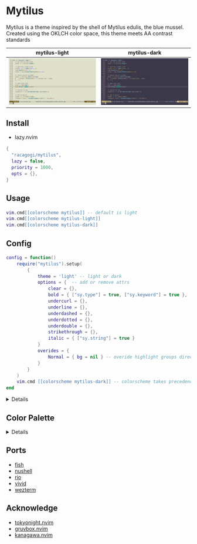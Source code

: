 # Mytilus

Mytilus is a theme inspired by the shell of Mytilus edulis, the blue mussel.
Created using the OKLCH color space,
this theme meets AA contrast standards

|mytilus-light|mytilus-dark|
|---|---|
|![mytilus-light](./asset/mytilus-light.png)|![mytilus-dark](./asset/mytilus-dark.png)|

## Install
		
- lazy.nvim

```lua
{
  "racagogi/mytilus",
  lazy = false,
  priority = 1000,
  opts = {},
}
```
## Usage
		
```lua
vim.cmd[[colorscheme mytilus]] -- default is light
vim.cmd[[colorscheme mytilus-light]]
vim.cmd[[colorscheme mytilus-dark]]
```

## Config	
			
```lua
config = function()
	require("mytilus").setup(
		{
			theme = 'light' -- light or dark
			options = {  -- add or remove attrs
				clear = {},
				bold = { ["sy.type"] = true, ["sy.keyword"] = true },
				undercurl = {},
				underline = {},
				underdashed = {},
				underdotted = {},
				underdouble = {},
				strikethrough = {},
				italic = { ["sy.string"] = true }
			}
			overides = { 
				Normal = { bg = nil } -- overide highlight groups directly
			}
		}
	)
	vim.cmd [[colorscheme mytilus-dark]] -- colorscheme takes precedence over theme
end
```
<details>

## light colors

| | hex | rgb | OKlab |
|---|---|---|
| d0_black | #35343D | [53.36, 52.07, 60.61] |  [0.33, 0.01, -0.01] |
| d0_white | #35362E | [53.27, 54.27, 45.52] |  [0.33, -0.01, 0.01] |
| d1_black | #3D3C45 | [61.09, 59.78, 68.52] |  [0.36, 0.01, -0.01] |
| d1_white | #3D3E35 | [61.0, 62.03, 53.11] |  [0.36, -0.01, 0.01] |
| d2_black | #45444D | [68.98, 67.66, 76.58] |  [0.39, 0.01, -0.01] |
| d2_white | #45463D | [68.89, 69.95, 60.86] |  [0.39, -0.01, 0.01] |
| d3_black | #4D4C55 | [77.03, 75.69, 84.78] |  [0.42, 0.01, -0.01] |
| d3_white | #4D4E45 | [76.93, 78.02, 68.77] |  [0.42, -0.01, 0.01] |
| d1_red | #572F3C | [86.61, 47.09, 59.74] |  [0.36, 0.06, 0.0] |
| d1_orange | #573222 | [87.07, 50.36, 33.53] |  [0.36, 0.04, 0.04] |
| d1_yellow | #493B13 | [73.33, 59.47, 18.98] |  [0.36, 0.0, 0.06] |
| d1_chartreuse | #2F4423 | [47.09, 68.12, 35.11] |  [0.36, -0.04, 0.04] |
| d1_green | #0C473E | [11.77, 71.24, 62.25] |  [0.36, -0.06, 0.0] |
| d1_cyan | #104355 | [15.86, 67.46, 84.74] |  [0.36, -0.04, -0.04] |
| d1_blue | #313B5D | [48.77, 59.25, 92.78] |  [0.36, -0.0, -0.06] |
| d1_purple | #493353 | [72.97, 51.11, 82.77] |  [0.36, 0.04, -0.04] |
| d3_red | #6E3B4B | [109.91, 58.59, 75.31] |  [0.42, 0.08, 0.0] |
| d3_orange | #6F3F29 | [110.55, 62.85, 40.79] |  [0.42, 0.05, 0.05] |
| d3_yellow | #5D4B14 | [92.95, 74.83, 19.84] |  [0.42, 0.0, 0.08] |
| d3_chartreuse | #3B562B | [58.72, 86.11, 42.82] |  [0.42, -0.05, 0.05] |
| d3_green | #045A4F | [3.63, 90.14, 78.56] |  [0.42, -0.08, 0.0] |
| d3_cyan | #0D556C | [12.54, 85.18, 107.72] |  [0.42, -0.05, -0.05] |
| d3_blue | #3D4A76 | [61.09, 74.49, 118.13] |  [0.42, -0.0, -0.08] |
| d3_purple | #5C4069 | [92.44, 63.91, 105.14] |  [0.42, 0.05, -0.05] |
| v0_black | #EEEDF8 | [238.38, 236.82, 248.0] |  [0.95, 0.01, -0.01] |
| v0_white | #EEF0E4 | [238.26, 239.68, 228.41] |  [0.95, -0.01, 0.01] |
| v1_black | #E1DEF4 | [225.3, 222.08, 244.14] |  [0.91, 0.01, -0.03] |
| v1_white | #E1E4CD | [225.07, 227.74, 205.31] |  [0.91, -0.01, 0.03] |
| v2_black | #D4D1E7 | [212.24, 209.04, 230.85] |  [0.87, 0.01, -0.03] |
| v2_white | #D4D7C0 | [212.01, 214.64, 192.45] |  [0.87, -0.01, 0.03] |
| v3_black | #C4C1D6 | [196.12, 192.95, 214.43] |  [0.82, 0.01, -0.03] |
| v3_white | #C4C6B1 | [195.9, 198.47, 176.59] |  [0.82, -0.01, 0.03] |
| v2_red | #F7C4D2 | [246.89, 196.47, 210.45] |  [0.87, 0.06, 0.0] |
| v2_orange | #F7C9B4 | [247.1, 200.62, 180.18] |  [0.87, 0.04, 0.04] |
| v2_yellow | #E3D3A8 | [227.46, 211.22, 167.69] |  [0.87, 0.0, 0.06] |
| v2_chartreuse | #C4DEB6 | [195.63, 221.69, 182.28] |  [0.87, -0.04, 0.04] |
| v2_green | #A9E2D6 | [169.48, 225.77, 213.58] |  [0.87, -0.06, 0.0] |
| v2_cyan | #AADDF2 | [170.31, 221.33, 242.25] |  [0.87, -0.04, -0.04] |
| v2_blue | #C5D3FD | [196.61, 211.16, 252.8] |  [0.87, -0.0, -0.06] |
| v2_purple | #E3C9F0 | [227.46, 200.97, 239.93] |  [0.87, 0.04, -0.04] |


### contrast

| | v0_black | v0_white | v1_black | v1_white | v2_black | v2_white |
|---|---|---|---|---|---|---|
| d0_black | 10.57 | 10.63 | 9.33 | 9.44 | 8.22 | 8.32 |
| d0_white | 10.5 | 10.55 | 9.27 | 9.37 | 8.17 | 8.26 |
| d1_black | 9.4 | 9.45 | 8.3 | 8.39 | 7.31 | 7.4 |
| d1_white | 9.33 | 9.38 | 8.24 | 8.33 | 7.26 | 7.35 |
| d2_black | 8.31 | 8.36 | 7.34 | 7.42 | 6.47 | 6.54 |
| d2_white | 8.25 | 8.29 | 7.28 | 7.36 | 6.42 | 6.49 |
| d3_black | 7.32 | 7.36 | 6.46 | 6.54 | 5.7 | 5.76 |
| d3_white | 7.27 | 7.3 | 6.41 | 6.49 | 5.65 | 5.72 |
| d1_red | 9.66 | 9.71 | 8.52 | 8.62 | 7.51 | 7.6 |
| d1_orange | 9.57 | 9.62 | 8.45 | 8.54 | 7.45 | 7.53 |
| d1_yellow | 9.37 | 9.42 | 8.28 | 8.37 | 7.29 | 7.38 |
| d1_chartreuse | 9.16 | 9.21 | 8.09 | 8.18 | 7.13 | 7.21 |
| d1_green | 9.08 | 9.13 | 8.02 | 8.11 | 7.07 | 7.15 |
| d1_cyan | 9.21 | 9.26 | 8.13 | 8.22 | 7.16 | 7.25 |
| d1_blue | 9.44 | 9.49 | 8.33 | 8.43 | 7.34 | 7.43 |
| d1_purple | 9.61 | 9.66 | 8.49 | 8.58 | 7.48 | 7.57 |
| d3_red | 7.6 | 7.64 | 6.71 | 6.78 | 5.91 | 5.98 |
| d3_orange | 7.51 | 7.55 | 6.63 | 6.71 | 5.84 | 5.91 |
| d3_yellow | 7.31 | 7.35 | 6.45 | 6.52 | 5.69 | 5.75 |
| d3_chartreuse | 7.09 | 7.13 | 6.26 | 6.33 | 5.52 | 5.58 |
| d3_green | 7.0 | 7.04 | 6.18 | 6.25 | 5.45 | 5.51 |
| d3_cyan | 7.13 | 7.17 | 6.3 | 6.37 | 5.55 | 5.62 |
| d3_blue | 7.38 | 7.42 | 6.51 | 6.58 | 5.74 | 5.81 |
| d3_purple | 7.55 | 7.6 | 6.67 | 6.74 | 5.88 | 5.95 |


| | v3_black | v3_white | v2_red | v2_orange | v2_yellow | v2_chartreuse | v2_green | v2_cyan | v2_blue | v2_purple |
|---|---|---|---|---|---|---|---|---|---|---|
| d0_black | 6.98 | 7.06 | 8.07 | 8.14 | 8.28 | 8.43 | 8.48 | 8.4 | 8.24 | 8.11 |
| d0_white | 6.93 | 7.02 | 8.02 | 8.08 | 8.23 | 8.37 | 8.42 | 8.34 | 8.18 | 8.06 |
| d1_black | 6.21 | 6.28 | 7.18 | 7.24 | 7.37 | 7.49 | 7.54 | 7.47 | 7.33 | 7.21 |
| d1_white | 6.16 | 6.24 | 7.13 | 7.19 | 7.31 | 7.44 | 7.48 | 7.41 | 7.28 | 7.16 |
| d2_black | 5.49 | 5.55 | 6.35 | 6.4 | 6.51 | 6.63 | 6.67 | 6.6 | 6.48 | 6.38 |
| d2_white | 5.45 | 5.51 | 6.3 | 6.35 | 6.46 | 6.58 | 6.62 | 6.55 | 6.43 | 6.33 |
| d3_black | 4.83 | 4.89 | 5.59 | 5.64 | 5.74 | 5.84 | 5.87 | 5.82 | 5.71 | 5.62 |
| d3_white | 4.8 | 4.86 | 5.55 | 5.6 | 5.69 | 5.79 | 5.83 | 5.77 | 5.67 | 5.58 |
| d1_red | 6.38 | 6.45 | 7.38 | 7.44 | 7.57 | 7.7 | 7.75 | 7.67 | 7.53 | 7.41 |
| d1_orange | 6.32 | 6.4 | 7.31 | 7.37 | 7.5 | 7.63 | 7.68 | 7.6 | 7.46 | 7.35 |
| d1_yellow | 6.19 | 6.27 | 7.16 | 7.22 | 7.35 | 7.47 | 7.52 | 7.45 | 7.31 | 7.19 |
| d1_chartreuse | 6.05 | 6.12 | 7.0 | 7.06 | 7.18 | 7.3 | 7.35 | 7.28 | 7.14 | 7.03 |
| d1_green | 6.0 | 6.07 | 6.94 | 6.99 | 7.12 | 7.24 | 7.28 | 7.22 | 7.08 | 6.97 |
| d1_cyan | 6.08 | 6.15 | 7.03 | 7.09 | 7.21 | 7.34 | 7.38 | 7.31 | 7.18 | 7.07 |
| d1_blue | 6.23 | 6.31 | 7.21 | 7.27 | 7.4 | 7.53 | 7.57 | 7.5 | 7.36 | 7.24 |
| d1_purple | 6.35 | 6.42 | 7.34 | 7.4 | 7.53 | 7.66 | 7.71 | 7.64 | 7.5 | 7.38 |
| d3_red | 5.02 | 5.08 | 5.8 | 5.85 | 5.96 | 6.06 | 6.1 | 6.04 | 5.93 | 5.83 |
| d3_orange | 4.96 | 5.02 | 5.74 | 5.78 | 5.89 | 5.99 | 6.03 | 5.97 | 5.86 | 5.76 |
| d3_yellow | 4.83 | 4.88 | 5.58 | 5.63 | 5.73 | 5.83 | 5.86 | 5.81 | 5.7 | 5.61 |
| d3_chartreuse | 4.68 | 4.74 | 5.41 | 5.46 | 5.55 | 5.65 | 5.69 | 5.63 | 5.53 | 5.44 |
| d3_green | 4.63 | 4.68 | 5.35 | 5.4 | 5.49 | 5.59 | 5.62 | 5.57 | 5.46 | 5.38 |
| d3_cyan | 4.71 | 4.77 | 5.45 | 5.49 | 5.59 | 5.69 | 5.72 | 5.67 | 5.56 | 5.48 |
| d3_blue | 4.87 | 4.93 | 5.63 | 5.68 | 5.78 | 5.88 | 5.92 | 5.86 | 5.75 | 5.66 |
| d3_purple | 4.99 | 5.05 | 5.77 | 5.82 | 5.92 | 6.02 | 6.06 | 6.0 | 5.89 | 5.8 |


## dark colors

| | hex | rgb | OKlab |
|---|---|---|
| d0_black | #E1E2D7 | [225.05, 226.45, 215.3] |  [0.91, -0.01, 0.01] |
| d0_white | #E1E0EB | [225.17, 223.63, 234.69] |  [0.91, 0.01, -0.01] |
| d1_black | #D4D5CA | [211.99, 213.37, 202.34] |  [0.87, -0.01, 0.01] |
| d1_white | #D4D3DE | [212.1, 210.58, 221.51] |  [0.87, 0.01, -0.01] |
| d2_black | #CECFC4 | [205.51, 206.88, 195.92] |  [0.85, -0.01, 0.01] |
| d2_white | #CECCD7 | [205.63, 204.11, 214.98] |  [0.85, 0.01, -0.01] |
| d3_black | #CACCC1 | [202.29, 203.66, 192.72] |  [0.84, -0.01, 0.01] |
| d3_white | #CAC9D4 | [202.4, 200.89, 211.72] |  [0.84, 0.01, -0.01] |
| d1_red | #F7C4D2 | [246.89, 196.47, 210.45] |  [0.87, 0.06, 0.0] |
| d1_orange | #F7C9B4 | [247.1, 200.62, 180.18] |  [0.87, 0.04, 0.04] |
| d1_yellow | #E3D3A8 | [227.46, 211.22, 167.69] |  [0.87, 0.0, 0.06] |
| d1_chartreuse | #C4DEB6 | [195.63, 221.69, 182.28] |  [0.87, -0.04, 0.04] |
| d1_green | #A9E2D6 | [169.48, 225.77, 213.58] |  [0.87, -0.06, 0.0] |
| d1_cyan | #AADDF2 | [170.31, 221.33, 242.25] |  [0.87, -0.04, -0.04] |
| d1_blue | #C5D3FD | [196.61, 211.16, 252.8] |  [0.87, -0.0, -0.06] |
| d1_purple | #E3C9F0 | [227.46, 200.97, 239.93] |  [0.87, 0.04, -0.04] |
| d3_red | #F5B7C8 | [244.64, 182.65, 200.38] |  [0.84, 0.08, 0.0] |
| d3_orange | #F5BCA2 | [245.02, 187.76, 162.41] |  [0.84, 0.05, 0.05] |
| d3_yellow | #DDC992 | [221.44, 201.04, 146.21] |  [0.84, 0.0, 0.08] |
| d3_chartreuse | #B6D6A5 | [181.8, 214.08, 164.97] |  [0.84, -0.05, 0.05] |
| d3_green | #93DBCC | [147.17, 219.08, 204.25] |  [0.84, -0.08, 0.0] |
| d3_cyan | #95D6F0 | [148.58, 213.52, 239.58] |  [0.84, -0.05, -0.05] |
| d3_blue | #B7C9FC | [183.26, 200.92, 252.49] |  [0.84, -0.0, -0.08] |
| d3_purple | #DDBCED | [221.31, 188.33, 236.68] |  [0.84, 0.05, -0.05] |
| v0_black | #2E2F26 | [45.72, 46.68, 38.12] |  [0.3, -0.01, 0.01] |
| v0_white | #2E2D35 | [45.81, 44.53, 52.87] |  [0.3, 0.01, -0.01] |
| v1_black | #353725 | [53.39, 55.11, 37.16] |  [0.33, -0.01, 0.03] |
| v1_white | #363344 | [53.58, 50.67, 67.71] |  [0.33, 0.01, -0.03] |
| v2_black | #3D3F2D | [61.1, 62.91, 44.66] |  [0.36, -0.01, 0.03] |
| v2_white | #3D3A4C | [61.3, 58.38, 75.8] |  [0.36, 0.01, -0.03] |
| v3_black | #525441 | [82.46, 84.45, 65.45] |  [0.44, -0.01, 0.03] |
| v3_white | #535062 | [82.66, 79.71, 98.04] |  [0.44, 0.01, -0.03] |
| v2_red | #572F3C | [86.61, 47.09, 59.74] |  [0.36, 0.06, 0.0] |
| v2_orange | #573222 | [87.07, 50.36, 33.53] |  [0.36, 0.04, 0.04] |
| v2_yellow | #493B13 | [73.33, 59.47, 18.98] |  [0.36, 0.0, 0.06] |
| v2_chartreuse | #2F4423 | [47.09, 68.12, 35.11] |  [0.36, -0.04, 0.04] |
| v2_green | #0C473E | [11.77, 71.24, 62.25] |  [0.36, -0.06, 0.0] |
| v2_cyan | #104355 | [15.86, 67.46, 84.74] |  [0.36, -0.04, -0.04] |
| v2_blue | #313B5D | [48.77, 59.25, 92.78] |  [0.36, -0.0, -0.06] |
| v2_purple | #493353 | [72.97, 51.11, 82.77] |  [0.36, 0.04, -0.04] |


### contrast

| | v0_black | v0_white | v1_black | v1_white | v2_black | v2_white |
|---|---|---|---|---|---|---|
| d0_black | 10.43 | 10.5 | 9.32 | 9.45 | 8.28 | 8.41 |
| d0_white | 10.38 | 10.44 | 9.27 | 9.4 | 8.24 | 8.36 |
| d1_black | 9.2 | 9.26 | 8.22 | 8.33 | 7.3 | 7.41 |
| d1_white | 9.15 | 9.21 | 8.17 | 8.29 | 7.26 | 7.37 |
| d2_black | 8.62 | 8.68 | 7.7 | 7.81 | 6.85 | 6.95 |
| d2_white | 8.57 | 8.63 | 7.66 | 7.77 | 6.81 | 6.91 |
| d3_black | 8.35 | 8.4 | 7.46 | 7.56 | 6.63 | 6.72 |
| d3_white | 8.3 | 8.35 | 7.41 | 7.52 | 6.59 | 6.68 |
| d1_red | 8.95 | 9.01 | 8.0 | 8.11 | 7.11 | 7.21 |
| d1_orange | 9.02 | 9.08 | 8.06 | 8.17 | 7.16 | 7.27 |
| d1_yellow | 9.18 | 9.24 | 8.2 | 8.32 | 7.29 | 7.4 |
| d1_chartreuse | 9.34 | 9.4 | 8.35 | 8.46 | 7.42 | 7.53 |
| d1_green | 9.4 | 9.46 | 8.4 | 8.51 | 7.46 | 7.57 |
| d1_cyan | 9.31 | 9.37 | 8.32 | 8.43 | 7.39 | 7.5 |
| d1_blue | 9.14 | 9.2 | 8.16 | 8.28 | 7.25 | 7.36 |
| d1_purple | 8.99 | 9.05 | 8.03 | 8.15 | 7.14 | 7.25 |
| d3_red | 8.06 | 8.11 | 7.2 | 7.3 | 6.4 | 6.5 |
| d3_orange | 8.15 | 8.2 | 7.28 | 7.38 | 6.47 | 6.56 |
| d3_yellow | 8.33 | 8.38 | 7.44 | 7.54 | 6.61 | 6.71 |
| d3_chartreuse | 8.52 | 8.57 | 7.61 | 7.71 | 6.76 | 6.86 |
| d3_green | 8.58 | 8.64 | 7.67 | 7.78 | 6.82 | 6.92 |
| d3_cyan | 8.48 | 8.53 | 7.57 | 7.68 | 6.73 | 6.83 |
| d3_blue | 8.27 | 8.33 | 7.39 | 7.49 | 6.57 | 6.67 |
| d3_purple | 8.11 | 8.16 | 7.24 | 7.35 | 6.44 | 6.53 |


| | v3_black | v3_white | v2_red | v2_orange | v2_yellow | v2_chartreuse | v2_green | v2_cyan | v2_blue | v2_purple |
|---|---|---|---|---|---|---|---|---|---|---|
| d0_black | 5.92 | 6.01 | 8.6 | 8.52 | 8.35 | 8.16 | 8.09 | 8.2 | 8.4 | 8.56 |
| d0_white | 5.89 | 5.98 | 8.55 | 8.47 | 8.3 | 8.11 | 8.04 | 8.15 | 8.36 | 8.51 |
| d1_black | 5.22 | 5.3 | 7.58 | 7.51 | 7.36 | 7.19 | 7.13 | 7.23 | 7.41 | 7.55 |
| d1_white | 5.19 | 5.27 | 7.54 | 7.47 | 7.32 | 7.15 | 7.09 | 7.19 | 7.37 | 7.5 |
| d2_black | 4.89 | 4.97 | 7.11 | 7.04 | 6.9 | 6.74 | 6.68 | 6.78 | 6.95 | 7.08 |
| d2_white | 4.86 | 4.94 | 7.07 | 7.0 | 6.86 | 6.7 | 6.64 | 6.74 | 6.91 | 7.03 |
| d3_black | 4.74 | 4.81 | 6.88 | 6.82 | 6.68 | 6.53 | 6.47 | 6.56 | 6.72 | 6.85 |
| d3_white | 4.71 | 4.78 | 6.84 | 6.78 | 6.64 | 6.49 | 6.43 | 6.52 | 6.68 | 6.81 |
| d1_red | 5.08 | 5.16 | 7.38 | 7.31 | 7.16 | 7.0 | 6.94 | 7.03 | 7.21 | 7.34 |
| d1_orange | 5.12 | 5.2 | 7.44 | 7.37 | 7.22 | 7.06 | 6.99 | 7.09 | 7.27 | 7.4 |
| d1_yellow | 5.21 | 5.29 | 7.57 | 7.5 | 7.35 | 7.18 | 7.12 | 7.21 | 7.4 | 7.53 |
| d1_chartreuse | 5.3 | 5.38 | 7.7 | 7.63 | 7.47 | 7.3 | 7.24 | 7.34 | 7.53 | 7.66 |
| d1_green | 5.33 | 5.42 | 7.75 | 7.68 | 7.52 | 7.35 | 7.28 | 7.38 | 7.57 | 7.71 |
| d1_cyan | 5.28 | 5.36 | 7.67 | 7.6 | 7.45 | 7.28 | 7.22 | 7.31 | 7.5 | 7.64 |
| d1_blue | 5.18 | 5.27 | 7.53 | 7.46 | 7.31 | 7.14 | 7.08 | 7.18 | 7.36 | 7.5 |
| d1_purple | 5.1 | 5.18 | 7.41 | 7.35 | 7.19 | 7.03 | 6.97 | 7.07 | 7.24 | 7.38 |
| d3_red | 4.57 | 4.65 | 6.64 | 6.58 | 6.45 | 6.3 | 6.25 | 6.33 | 6.49 | 6.61 |
| d3_orange | 4.62 | 4.69 | 6.71 | 6.65 | 6.52 | 6.37 | 6.31 | 6.4 | 6.56 | 6.68 |
| d3_yellow | 4.72 | 4.8 | 6.86 | 6.8 | 6.66 | 6.51 | 6.45 | 6.54 | 6.71 | 6.83 |
| d3_chartreuse | 4.83 | 4.91 | 7.02 | 6.96 | 6.81 | 6.66 | 6.6 | 6.69 | 6.86 | 6.99 |
| d3_green | 4.87 | 4.95 | 7.07 | 7.01 | 6.87 | 6.71 | 6.65 | 6.74 | 6.92 | 7.04 |
| d3_cyan | 4.81 | 4.89 | 6.99 | 6.92 | 6.78 | 6.63 | 6.57 | 6.66 | 6.83 | 6.95 |
| d3_blue | 4.69 | 4.77 | 6.82 | 6.76 | 6.62 | 6.47 | 6.41 | 6.5 | 6.66 | 6.79 |
| d3_purple | 4.6 | 4.67 | 6.68 | 6.62 | 6.49 | 6.34 | 6.28 | 6.37 | 6.53 | 6.65 |



</details>

## Color Palette

<details>

```lua
---@class Palette
---@field tc TerminalColor
---@field di Diagnostic
---@field fg Foreground
---@field bg Background
---@field sy Syntax
---@field df Diff
---@field rb Rainbow
---@field at Attr
---@field ui UI

---@class TerminalColor
---@field black         Color
---@field red           Color
---@field orange        Color
---@field yellow        Color
---@field green         Color
---@field mint          Color
---@field cyan          Color
---@field blue          Color
---@field magenta       Color
---@field white         Color
---@field bright_black  Color
---@field bright_white  Color

---@class Diagnostic
---@field error         Color
---@field warn          Color
---@field ok            Color
---@field info          Color
---@field hint          Color

---@class Rainbow
---@field rb1           Color
---@field rb2           Color
---@field rb3           Color
---@field rb4           Color
---@field rb5           Color
---@field rb6           Color
---@field rb7           Color

---@class Diff
---@field delete        Color
---@field add           Color
---@field change        Color
---@field difftext      Color

---@class Attr
---@field clear         Color
---@field bold          Color
---@field strikethrough Color
---@field underline     Color
---@field undercurl     Color
---@field underdouble   Color
---@field underdotted   Color
---@field underdashed   Color
---@field italic        Color

---@class Foreground
---@field strong        Color
---@field text          Color
---@field comment       Color

---@class Background
---@field float         Color
---@field plain	        Color
---@field visual        Color

---@class UI
---@field important  Color
---@field warning    Color
---@field info       Color
---@field hint       Color
---@field select     Color
---@field note       Color
---@field doc        Color
---@field sign       Color
---@field cursorline Color
---@field bar        Bar
---@field board      Board
---@field border     Color
---@field inactive   Color
---@field cursor     Color
---@field dir        Color
---@field fold       Color
---@field nontext    Color
---@field candidate  Color
---@field pmenu      Color
---@field pselect    Color

---@class Bar
---@field active     Color
---@field inactive   Color

---@class Board
---@field light      Color
---@field dark       Color

---@class Syntax
---@field keyword    Color
---@field constant   Color
---@field type       Color
---@field macro      Color
---@field functions  Color
---@field statement  Color
---@field modifier   Color
---@field operator   Color
---@field string     Color
---@field symbol     Color
---@field struct     Color
---@field member     Color
---@field parameter  Color
---@field variable   Color
---@field construct  Color
---@field special    Color
```
</details>
	
## Ports

- [fish](./themes/fish)
- [nushell](./themes/nu)
- [rio](./themes/rio)
- [vivid](./themes/vivid)
- [wezterm](./themes/wezterm)

## Acknowledge

- [tokyonight.nvim](https://github.com/folke/tokyonight.nvim)
- [gruvbox.nvim](https://github.com/ellisonleao/gruvbox.nvim)
- [kanagawa.nvim](https://github.com/rebelot/kanagawa.nvim)
